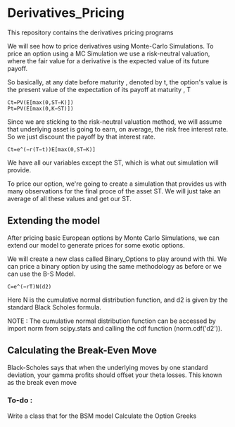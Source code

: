 # Derivatives_Pricing
This repository contains the derivatives pricing programs


We will see how to price derivatives using Monte-Carlo Simulations. To price an option using a MC Simulation we use a risk-neutral valuation, where the fair value for a derivative is the expected value of its future payoff. 

So basically, at any date before maturity , denoted by t, the option's value is the present value of the expectation of its payoff at maturity , T

    Ct=PV(E[max(0,ST−K)])
    Pt=PV(E[max(0,K−ST)])
    
Since we are sticking to the risk-neutral valuation method, we will assume that underlying asset is going to earn, on average, the risk free interest rate. So we just discount the payoff by that interest rate. 

    Ct=e^(−r(T−t))E[max(0,ST−K)]
    
We have all our variables except the ST, which is what out simulation will provide. 

To price our option, we're going to create a simulation that provides us with many observations for the final proce of the asset ST. We will just take an average of all these values and get our ST.

## Extending the model 
After pricing basic European options by Monte Carlo Simulations, we can extend our model to generate prices for some exotic options. 

We will create a new class called Binary_Options to play around with thi. We can price a binary option by using the same methodology as before or we can use the B-S Model.

    C=e^(−rT)N(d2)
    
 Here N is the cumulative normal distribution function, and d2 is given by the standard Black Scholes formula.
 
 NOTE : The cumulative normal distribution function can be accessed by import norm from scipy.stats and calling the cdf function (norm.cdf('d2')).
 
 ## Calculating the Break-Even Move
Black-Scholes says that when the underlying moves by one standard deviation, your gamma profits should offset your theta losses.
This known as the break even move

### To-do : 
Write a class that for the BSM model 
Calculate the Option Greeks
